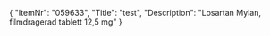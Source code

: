 {
  "ItemNr": "059633",
  "Title": "test",
  "Description": "Losartan Mylan, filmdragerad tablett 12,5 mg"
}
